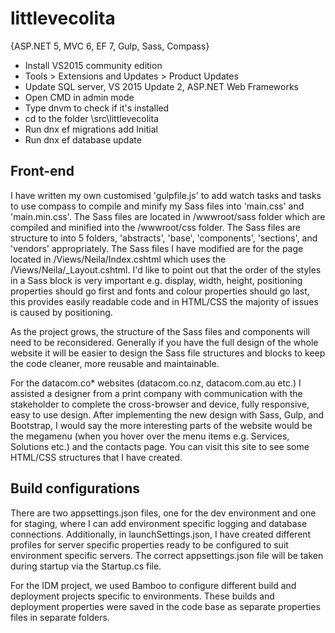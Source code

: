 # littlevecolita
{ASP.NET 5, MVC 6, EF 7, Gulp, Sass, Compass}

* Install VS2015 community edition
* Tools > Extensions and Updates > Product Updates
* Update SQL server, VS 2015 Update 2, ASP.NET Web Frameworks
* Open CMD in admin mode
* Type dnvm to check if it's installed
* cd to the folder \src\littlevecolita
* Run dnx ef migrations add Initial
* Run dnx ef database update


## Front-end
I have written my own customised 'gulpfile.js' to add watch tasks and tasks to use compass to compile and minify my Sass files into 'main.css' and 'main.min.css'. The Sass files are located in /wwwroot/sass folder which are compiled and minified into the /wwwroot/css folder. The Sass files are structure to into 5 folders, 'abstracts', 'base', 'components', 'sections', and 'vendors' appropriately. The Sass files I have modified are for the page located in /Views/Neila/Index.cshtml which uses the /Views/Neila/_Layout.cshtml. I'd like to point out that the order of the styles in a Sass block is very important e.g. display, width, height, positioning properties should go first and fonts and colour properties should go last, this provides easily readable code and in HTML/CSS the majority of issues is caused by positioning. 

As the project grows, the structure of the Sass files and components will need to be reconsidered. Generally if you have the full design of the whole website it will be easier to design the Sass file structures and blocks to keep the code cleaner, more reusable and maintainable. 

For the datacom.co* websites (datacom.co.nz, datacom.com.au etc.) I assisted a designer from a print company with communication with the stakeholder to complete the cross-browser and device, fully responsive, easy to use design. After implementing the new design with Sass, Gulp, and Bootstrap, I would say the more interesting parts of the website would be the megamenu (when you hover over the menu items e.g. Services, Solutions etc.) and the contacts page. You can visit this site to see some HTML/CSS structures that I have created.

## Build configurations
There are two appsettings.json files, one for the dev environment and one for staging, where I can add environment specific logging and database connections. Additionally, in launchSettings.json, I have created different profiles for server specific properties ready to be configured to suit environment specific servers. The correct appsettings.json file will be taken during startup via the Startup.cs file. 

For the IDM project, we used Bamboo to configure different build and deployment projects specific to environments. These builds and deployment properties were saved in the code base as separate properties files in separate folders. 

